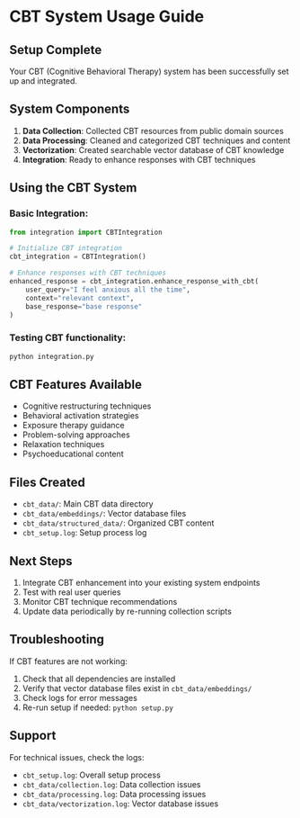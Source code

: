 # CBT System Usage Guide

## Setup Complete

Your CBT (Cognitive Behavioral Therapy) system has been successfully set up and integrated.

## System Components

1. **Data Collection**: Collected CBT resources from public domain sources
2. **Data Processing**: Cleaned and categorized CBT techniques and content
3. **Vectorization**: Created searchable vector database of CBT knowledge
4. **Integration**: Ready to enhance responses with CBT techniques

## Using the CBT System

### Basic Integration:

```python
from integration import CBTIntegration

# Initialize CBT integration
cbt_integration = CBTIntegration()

# Enhance responses with CBT techniques
enhanced_response = cbt_integration.enhance_response_with_cbt(
    user_query="I feel anxious all the time",
    context="relevant context",
    base_response="base response"
)
```

### Testing CBT functionality:

```bash
python integration.py
```

## CBT Features Available

- Cognitive restructuring techniques
- Behavioral activation strategies  
- Exposure therapy guidance
- Problem-solving approaches
- Relaxation techniques
- Psychoeducational content

## Files Created

- `cbt_data/`: Main CBT data directory
- `cbt_data/embeddings/`: Vector database files
- `cbt_data/structured_data/`: Organized CBT content
- `cbt_setup.log`: Setup process log

## Next Steps

1. Integrate CBT enhancement into your existing system endpoints
2. Test with real user queries
3. Monitor CBT technique recommendations
4. Update data periodically by re-running collection scripts

## Troubleshooting

If CBT features are not working:
1. Check that all dependencies are installed
2. Verify that vector database files exist in `cbt_data/embeddings/`
3. Check logs for error messages
4. Re-run setup if needed: `python setup.py`

## Support

For technical issues, check the logs:
- `cbt_setup.log`: Overall setup process
- `cbt_data/collection.log`: Data collection issues  
- `cbt_data/processing.log`: Data processing issues
- `cbt_data/vectorization.log`: Vector database issues
